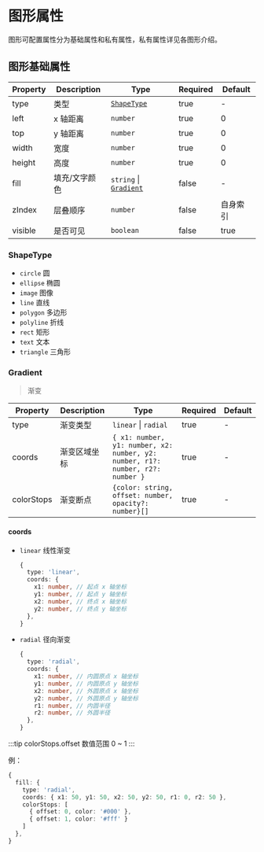# 图形属性

图形可配置属性分为基础属性和私有属性，私有属性详见各图形介绍。

## 图形基础属性

| Property | Description   | Type                                    | Required | Default  |
| -------- | ------------- | --------------------------------------- | -------- | -------- |
| type     | 类型          | [`ShapeType`](#shapetype)               | true     | -        |
| left     | x 轴距离      | `number`                                | true     | 0        |
| top      | y 轴距离      | `number`                                | true     | 0        |
| width    | 宽度          | `number`                                | true     | 0        |
| height   | 高度          | `number`                                | true     | 0        |
| fill     | 填充/文字颜色 | `string` &#124; [`Gradient`](#gradient) | false    | -        |
| zIndex   | 层叠顺序      | `number`                                | false    | 自身索引 |
| visible  | 是否可见      | `boolean`                               | false    | true     |

### ShapeType

- `circle` 圆
- `ellipse` 椭圆
- `image` 图像
- `line` 直线
- `polygon` 多边形
- `polyline` 折线
- `rect` 矩形
- `text` 文本
- `triangle` 三角形

### Gradient

> 渐变

| Property   | Description  | Type                                                                           | Required | Default |
| ---------- | ------------ | ------------------------------------------------------------------------------ | -------- | ------- |
| type       | 渐变类型     | `linear` &#124; `radial`                                                       | true     | -       |
| coords     | 渐变区域坐标 | `{ x1: number, y1: number, x2: number, y2: number, r1?: number, r2?: number }` | true     | -       |
| colorStops | 渐变断点     | `{color: string, offset: number, opacity?: number}[]`                          | true     | -       |

#### coords

- `linear` 线性渐变
  ```ts
  {
    type: 'linear',
    coords: {
      x1: number, // 起点 x 轴坐标
      y1: number, // 起点 y 轴坐标
      x2: number, // 终点 x 轴坐标
      y2: number, // 终点 y 轴坐标
    },
  }
  ```
- `radial` 径向渐变
  ```ts
  {
    type: 'radial',
    coords: {
      x1: number, // 内圆原点 x 轴坐标
      y1: number, // 内圆原点 y 轴坐标
      x2: number, // 外圆原点 x 轴坐标
      y2: number, // 外圆原点 y 轴坐标
      r1: number, // 内圆半径
      r2: number, // 外圆半径
    },
  }
  ```

:::tip
colorStops.offset 数值范围 0 ~ 1
:::

例：

```ts
{
  fill: {
    type: 'radial',
    coords: { x1: 50, y1: 50, x2: 50, y2: 50, r1: 0, r2: 50 },
    colorStops: [
      { offset: 0, color: '#000' },
      { offset: 1, color: '#fff' }
    ]
  },
}
```
